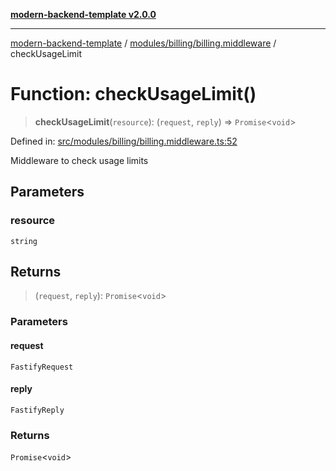 [**modern-backend-template v2.0.0**](../../../../README.md)

***

[modern-backend-template](../../../../modules.md) / [modules/billing/billing.middleware](../README.md) / checkUsageLimit

# Function: checkUsageLimit()

> **checkUsageLimit**(`resource`): (`request`, `reply`) => `Promise`\<`void`\>

Defined in: [src/modules/billing/billing.middleware.ts:52](https://github.com/maemreyo/saas-4cus-nodejs/blob/2a5b3f3aa11335dfa561e80e1feabb8e6084261e/src/modules/billing/billing.middleware.ts#L52)

Middleware to check usage limits

## Parameters

### resource

`string`

## Returns

> (`request`, `reply`): `Promise`\<`void`\>

### Parameters

#### request

`FastifyRequest`

#### reply

`FastifyReply`

### Returns

`Promise`\<`void`\>

